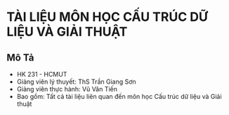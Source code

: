 # TÀI LIỆU MÔN HỌC CẤU TRÚC DỮ LIỆU VÀ GIẢI THUẬT

## Mô Tả
+ HK 231 - HCMUT
+ Giảng viên lý thuyết: ThS Trần Giang Sơn
+ Giảng viên thực hành: Vũ Văn Tiến
+ Bao gồm: Tất cả tài liệu liên quan đến môn học Cấu trúc dữ liệu và Giải thuật
